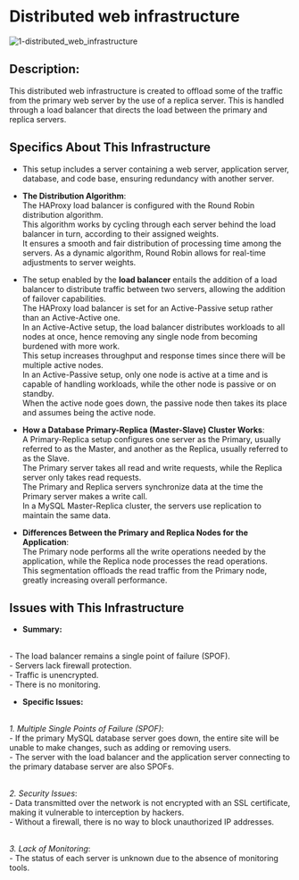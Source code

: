 # Distributed web infrastructure

![1-distributed_web_infrastructure](https://github.com/mdbentaleb/alx-system_engineering-devops/assets/132714803/b7289e81-ad38-4670-9826-a8ba43af02ad)

## Description:
This distributed web infrastructure is created to offload some of the traffic from the primary web server by the use of a replica server. This is handled through a load balancer that directs the load between the primary and replica servers.


## Specifics About This Infrastructure

- This setup includes a server containing a web server, application server, database, and code base, ensuring redundancy with another server.

- **The Distribution Algorithm**:
<br/>The HAProxy load balancer is configured with the Round Robin distribution algorithm.
<br/>This algorithm works by cycling through each server behind the load balancer in turn, according to their assigned weights.
<br/>It ensures a smooth and fair distribution of processing time among the servers. As a dynamic algorithm, Round Robin allows for real-time adjustments to server weights.

- The setup enabled by the **load balancer** entails the addition of a load balancer to distribute traffic between two servers, allowing the addition of failover capabilities.
<br/>The HAProxy load balancer is set for an Active-Passive setup rather than an Active-Active one.
<br/>In an Active-Active setup, the load balancer distributes workloads to all nodes at once, hence removing any single node from becoming burdened with more work.
<br/>This setup increases throughput and response times since there will be multiple active nodes.
<br/>In an Active-Passive setup, only one node is active at a time and is capable of handling workloads, while the other node is passive or on standby.
<br/>When the active node goes down, the passive node then takes its place and assumes being the active node.

- **How a Database Primary-Replica (Master-Slave) Cluster Works**:
<br/>A Primary-Replica setup configures one server as the Primary, usually referred to as the Master, and another as the Replica, usually referred to as the Slave.
<br/>The Primary server takes all read and write requests, while the Replica server only takes read requests.
<br/>The Primary and Replica servers synchronize data at the time the Primary server makes a write call.
<br/>In a MySQL Master-Replica cluster, the servers use replication to maintain the same data.

- **Differences Between the Primary and Replica Nodes for the Application**:
<br/>The Primary node performs all the write operations needed by the application, while the Replica node processes the read operations.
<br/>This segmentation offloads the read traffic from the Primary node, greatly increasing overall performance.


## Issues with This Infrastructure

+ **Summary:**

<br/>- The load balancer remains a single point of failure (SPOF).
<br/>- Servers lack firewall protection.
<br/>- Traffic is unencrypted.
<br/>- There is no monitoring.

+ **Specific Issues:**

<br/>*1. Multiple Single Points of Failure (SPOF)*:
<br/>- If the primary MySQL database server goes down, the entire site will be unable to make changes, such as adding or removing users.
<br/>- The server with the load balancer and the application server connecting to the primary database server are also SPOFs.

<br/>*2. Security Issues*:
<br/>- Data transmitted over the network is not encrypted with an SSL certificate, making it vulnerable to interception by hackers.
<br/>- Without a firewall, there is no way to block unauthorized IP addresses.

<br/>*3. Lack of Monitoring*:
<br/>- The status of each server is unknown due to the absence of monitoring tools.
